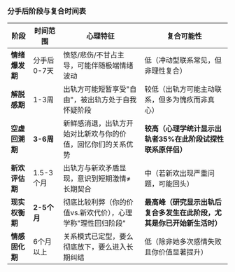 ### **分手后阶段与复合时间表**
| **阶段**          | **时间范围**       | **心理特征**                                                                 | **复合可能性**                                                                 |
|--------------------|--------------------|-----------------------------------------------------------------------------|-------------------------------------------------------------------------------|
| **情绪爆发期**     | 分手后0-7天        | 愤怒/悲伤/不甘占主导，可能伴随极端情绪波动                                   | 低（冲动型联系常见，但非理性复合）                                            |
| **解脱感期**       | 1-3周              | 出轨方可能短暂享受"自由"，被出轨方处于自我怀疑阶段                           | 较低（出轨方可能主动联系，但多为愧疚而非真心）                                |
| ****空虚回溯期**** | **3-6周**          | 新鲜感消退，出轨方开始对比新欢与你的价值，回忆你们的关系优势                 | **较高（心理学统计显示出轨者35%在此阶段试探性联系原伴侣）**                   |
| **新欢评估期**     | 1.5-3个月          | 出轨方与新欢矛盾显现，意识到短期激情≠长期契合                                | 中（若新欢出现严重问题，可能回头）                                            |
| **现实权衡期** | **2-5个月**        | 彻底比较利弊（你的价值vs.新欢代价），心理学称"理性回归阶段"                  | **最高峰（研究显示出轨后复合多发生在此阶段，尤其是你已开始新生活时）**        |
| **情感固化期**     | 6个月以上          | 关系模式已定型，要么彻底放下，要么进入长期纠结                               | 低（除非她多次感情失败且你价值显著提升）                                      |